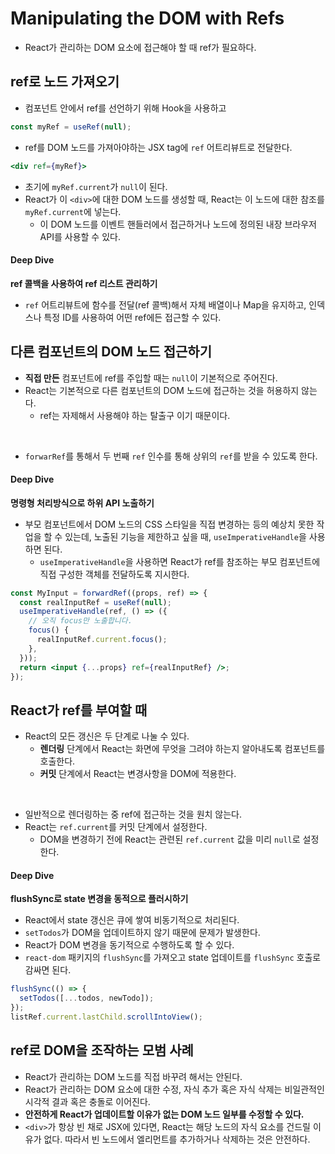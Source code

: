 # Manipulating the DOM with Refs

- React가 관리하는 DOM 요소에 접근해야 할 때 ref가 필요하다.

## ref로 노드 가져오기

- 컴포넌트 안에서 ref를 선언하기 위해 Hook을 사용하고

```jsx
const myRef = useRef(null);
```

- ref를 DOM 노드를 가져아야하는 JSX tag에 `ref` 어트리뷰트로 전달한다.

```jsx
<div ref={myRef}>
```

- 초기에 `myRef.current`가 `null`이 된다.
- React가 이 `<div>`에 대한 DOM 노드를 생성할 때, React는 이 노드에 대한 참조를 `myRef.current`에 넣는다.
  - 이 DOM 노드를 이벤트 핸들러에서 접근하거나 노드에 정의된 내장 브라우저 API를 사용할 수 있다.

#### Deep Dive

**ref 콜백을 사용하여 ref 리스트 관리하기**

- `ref` 어트리뷰트에 함수를 전달(ref 콜백)해서 자체 배열이나 Map을 유지하고, 인덱스나 특정 ID를 사용하여 어떤 ref에든 접근할 수 있다.

## 다른 컴포넌트의 DOM 노드 접근하기

- **직접 만든** 컴포넌트에 ref를 주입할 때는 `null`이 기본적으로 주어진다.
- React는 기본적으로 다른 컴포넌트의 DOM 노드에 접근하는 것을 허용하지 않는다.
  - ref는 자제해서 사용해야 하는 탈출구 이기 때문이다.

<br />

- `forwarRef`를 통해서 두 번째 `ref` 인수를 통해 상위의 `ref`를 받을 수 있도록 한다.

#### Deep Dive

**명령형 처리방식으로 하위 API 노출하기**

- 부모 컴포넌트에서 DOM 노드의 CSS 스타일을 직접 변경하는 등의 예상치 못한 작업을 할 수 있는데, 노출된 기능을 제한하고 싶을 때, `useImperativeHandle`을 사용하면 된다.
  - `useImperativeHandle`을 사용하면 React가 ref를 참조하는 부모 컴포넌트에 직접 구성한 객체를 전달하도록 지시한다.

```jsx
const MyInput = forwardRef((props, ref) => {
  const realInputRef = useRef(null);
  useImperativeHandle(ref, () => ({
    // 오직 focus만 노출합니다.
    focus() {
      realInputRef.current.focus();
    },
  }));
  return <input {...props} ref={realInputRef} />;
});
```

## React가 ref를 부여할 때

- React의 모든 갱신은 두 단계로 나눌 수 있다.
  - **렌더링** 단계에서 React는 화면에 무엇을 그려야 하는지 알아내도록 컴포넌트를 호출한다.
  - **커밋** 단계에서 React는 변경사항을 DOM에 적용한다.

<br />

- 일반적으로 렌더링하는 중 ref에 접근하는 것을 원치 않는다.
- React는 `ref.current`를 커밋 단계에서 설정한다.
  - DOM을 변경하기 전에 React는 관련된 `ref.current` 값을 미리 `null`로 설정한다.

#### Deep Dive

**flushSync로 state 변경을 동적으로 플러시하기**

- React에서 state 갱신은 큐에 쌓여 비동기적으로 처리된다.
- `setTodos`가 DOM을 업데이트하지 않기 때문에 문제가 발생한다.
- React가 DOM 변경을 동기적으로 수행하도록 할 수 있다.
- `react-dom` 패키지의 `flushSync`를 가져오고 state 업데이트를 `flushSync` 호출로 감싸면 된다.

```jsx
flushSync(() => {
  setTodos([...todos, newTodo]);
});
listRef.current.lastChild.scrollIntoView();
```

## ref로 DOM을 조작하는 모범 사례

- React가 관리하는 DOM 노드를 직접 바꾸려 해서는 안된다.
- React가 관리하는 DOM 요소에 대한 수정, 자식 추가 혹은 자식 삭제는 비일관적인 시각적 결과 혹은 충돌로 이어진다.
- **안전하게 React가 업데이트할 이유가 없는 DOM 노드 일부를 수정할 수 있다.**
- `<div>`가 항상 빈 채로 JSX에 있다면, React는 해당 노드의 자식 요소를 건드릴 이유가 없다. 따라서 빈 노드에서 엘리먼트를 추가하거나 삭제하는 것은 안전하다.
